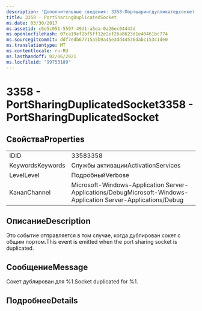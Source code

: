 ```yaml
---
description: 'Дополнительные сведения: 3358-Портшарингдупликатедсоккет'
title: 3358 - PortSharingDuplicatedSocket
ms.date: 03/30/2017
ms.assetid: c6e5c051-5597-49d1-a5ea-0a26ec04443d
ms.openlocfilehash: 07ca19ef2bf5ff12e2ef26a8623d1e40461bc774
ms.sourcegitcommit: ddf7edb67715a5b9a45e3dd44536dabc153c1de0
ms.translationtype: MT
ms.contentlocale: ru-RU
ms.lasthandoff: 02/06/2021
ms.locfileid: "99753189"
---
```

# <a name="3358---portsharingduplicatedsocket"></a><span data-ttu-id="48108-103">3358 - PortSharingDuplicatedSocket</span><span class="sxs-lookup"><span data-stu-id="48108-103">3358 - PortSharingDuplicatedSocket</span></span>

## <a name="properties"></a><span data-ttu-id="48108-104">Свойства</span><span class="sxs-lookup"><span data-stu-id="48108-104">Properties</span></span>  
  
|||  
|-|-|  
|<span data-ttu-id="48108-105">ID</span><span class="sxs-lookup"><span data-stu-id="48108-105">ID</span></span>|<span data-ttu-id="48108-106">3358</span><span class="sxs-lookup"><span data-stu-id="48108-106">3358</span></span>|  
|<span data-ttu-id="48108-107">Keywords</span><span class="sxs-lookup"><span data-stu-id="48108-107">Keywords</span></span>|<span data-ttu-id="48108-108">Службы активации</span><span class="sxs-lookup"><span data-stu-id="48108-108">ActivationServices</span></span>|  
|<span data-ttu-id="48108-109">Level</span><span class="sxs-lookup"><span data-stu-id="48108-109">Level</span></span>|<span data-ttu-id="48108-110">Подробный</span><span class="sxs-lookup"><span data-stu-id="48108-110">Verbose</span></span>|  
|<span data-ttu-id="48108-111">Канал</span><span class="sxs-lookup"><span data-stu-id="48108-111">Channel</span></span>|<span data-ttu-id="48108-112">Microsoft-Windows-Application Server-Applications/Debug</span><span class="sxs-lookup"><span data-stu-id="48108-112">Microsoft-Windows-Application Server-Applications/Debug</span></span>|  
  
## <a name="description"></a><span data-ttu-id="48108-113">Описание</span><span class="sxs-lookup"><span data-stu-id="48108-113">Description</span></span>  

 <span data-ttu-id="48108-114">Это событие отправляется в том случае, когда дублирован сокет с общим портом.</span><span class="sxs-lookup"><span data-stu-id="48108-114">This event is emitted when the port sharing socket is duplicated.</span></span>  
  
## <a name="message"></a><span data-ttu-id="48108-115">Сообщение</span><span class="sxs-lookup"><span data-stu-id="48108-115">Message</span></span>  

 <span data-ttu-id="48108-116">Сокет дублирован для %1.</span><span class="sxs-lookup"><span data-stu-id="48108-116">Socket duplicated for %1.</span></span>  
  
## <a name="details"></a><span data-ttu-id="48108-117">Подробнее</span><span class="sxs-lookup"><span data-stu-id="48108-117">Details</span></span>
